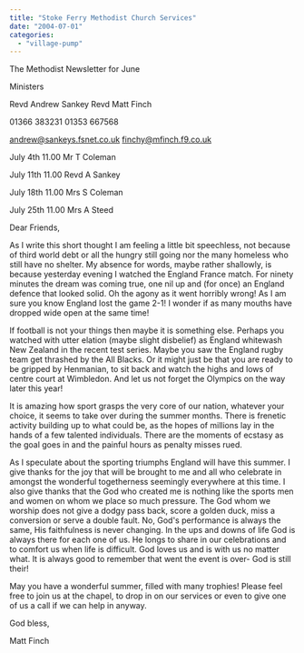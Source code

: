 ```yaml
---
title: "Stoke Ferry Methodist Church Services"
date: "2004-07-01"
categories: 
  - "village-pump"
---
```


The Methodist Newsletter for June

Ministers

Revd Andrew Sankey Revd Matt Finch

01366 383231 01353 667568

andrew@sankeys.fsnet.co.uk finchy@mfinch.f9.co.uk

July 4th 11.00 Mr T Coleman

July 11th 11.00 Revd A Sankey

July 18th 11.00 Mrs S Coleman

July 25th 11.00 Mrs A Steed

Dear Friends,

As I write this short thought I am feeling a little bit speechless, not because of third world debt or all the hungry still going nor the many homeless who still have no shelter. My absence for words, maybe rather shallowly, is because yesterday evening I watched the England France match. For ninety minutes the dream was coming true, one nil up and (for once) an England defence that looked solid. Oh the agony as it went horribly wrong! As I am sure you know England lost the game 2-1! I wonder if as many mouths have dropped wide open at the same time!

If football is not your things then maybe it is something else. Perhaps you watched with utter elation (maybe slight disbelief) as England whitewash New Zealand in the recent test series. Maybe you saw the England rugby team get thrashed by the All Blacks. Or it might just be that you are ready to be gripped by Henmanian, to sit back and watch the highs and lows of centre court at Wimbledon. And let us not forget the Olympics on the way later this year!

It is amazing how sport grasps the very core of our nation, whatever your choice, it seems to take over during the summer months. There is frenetic activity building up to what could be, as the hopes of millions lay in the hands of a few talented individuals. There are the moments of ecstasy as the goal goes in and the painful hours as penalty misses rued.

As I speculate about the sporting triumphs England will have this summer. I give thanks for the joy that will be brought to me and all who celebrate in amongst the wonderful togetherness seemingly everywhere at this time. I also give thanks that the God who created me is nothing like the sports men and women on whom we place so much pressure. The God whom we worship does not give a dodgy pass back, score a golden duck, miss a conversion or serve a double fault. No, God's performance is always the same, His faithfulness is never changing. In the ups and downs of life God is always there for each one of us. He longs to share in our celebrations and to comfort us when life is difficult. God loves us and is with us no matter what. It is always good to remember that went the event is over- God is still their!

May you have a wonderful summer, filled with many trophies! Please feel free to join us at the chapel, to drop in on our services or even to give one of us a call if we can help in anyway.

God bless,

Matt Finch
